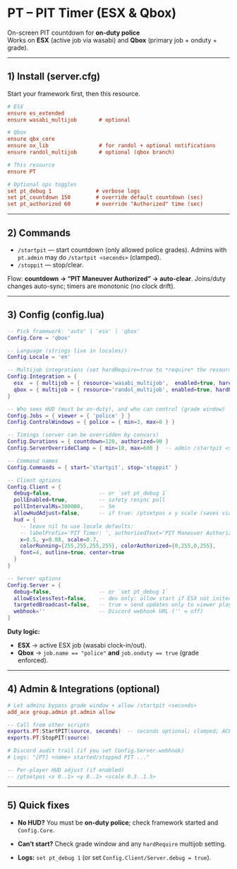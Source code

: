 # PT – PIT Timer (ESX & Qbox)

On-screen PIT countdown for **on-duty police**  
Works on **ESX** (active job via wasabi) and **Qbox** (primary job + onduty + grade).

---

## 1) Install (server.cfg)
Start your framework first, then this resource.
```cfg
# ESX
ensure es_extended
ensure wasabi_multijob       # optional

# Qbox
ensure qbx_core
ensure ox_lib                # for randol + optional notifications
ensure randol_multijob       # optional (qbox branch)

# This resource
ensure PT

# Optional ops toggles
set pt_debug 1              # verbose logs
set pt_countdown 150        # override default countdown (sec)
set pt_authorized 60        # override "Authorized" time (sec)
````

---

## 2) Commands

* `/startpit` — start countdown (only allowed police grades). Admins with `pt.admin` may do `/startpit <seconds>` (clamped).
* `/stoppit`  — stop/clear.

Flow: **countdown → “PIT Maneuver Authorized” → auto-clear**.
Joins/duty changes auto-sync; timers are monotonic (no clock drift).

---

## 3) Config (config.lua)

```lua
-- Pick framework: 'auto' | 'esx' | 'qbox'
Config.Core = 'qbox'

-- Language (strings live in locales/)
Config.Locale = 'en'

-- Multijob integrations (set hardRequire=true to *require* the resource)
Config.Integration = {
  esx  = { multijob = { resource='wasabi_multijob',  enabled=true, hardRequire=true  } },
  qbox = { multijob = { resource='randol_multijob', enabled=true, hardRequire=false } }
}

-- Who sees HUD (must be on-duty), and who can control (grade window)
Config.Jobs = { viewer = { 'police' } }
Config.ControlWindows = { police = { min=3, max=8 } }

-- Timings (server can be overridden by convars)
Config.Durations = { countdown=120, authorized=90 }
Config.ServerOverrideClamp = { min=10, max=600 }  -- admin /startpit <sec> clamp

-- Command names
Config.Commands = { start='startpit', stop='stoppit' }

-- Client options
Config.Client = {
  debug=false,               -- or `set pt_debug 1`
  pollEnabled=true,          -- safety resync poll
  pollIntervalMs=300000,     -- 5m
  allowHudAdjust=false,      -- if true: /ptsetpos x y scale (saves via KVP)
  hud = {
    -- leave nil to use locale defaults:
    -- labelPrefix='PIT Timer: ', authorizedText='PIT Maneuver Authorized'
    x=0.5, y=0.08, scale=0.7,
    colorRunning={255,255,255,255}, colorAuthorized={0,255,0,255},
    font=4, outline=true, center=true
  }
}

-- Server options
Config.Server = {
  debug=false,               -- or `set pt_debug 1`
  allowEsxlessTest=false,    -- dev only: allow start if ESX not inited
  targetedBroadcast=false,   -- true = send updates only to viewer players
  webhook=''                 -- Discord webhook URL ('' = off)
}
```

**Duty logic:**

* **ESX** → active ESX job (wasabi clock-in/out).
* **Qbox** → `job.name == "police"` **and** `job.onduty == true` (grade enforced).

---

## 4) Admin & Integrations (optional)

```cfg
# Let admins bypass grade window + allow /startpit <seconds>
add_ace group.admin pt.admin allow
```

```lua
-- Call from other scripts
exports.PT:StartPIT(source, seconds)  -- seconds optional; clamped; ACE needed to override
exports.PT:StopPIT(source)
```

```cfg
# Discord audit trail (if you set Config.Server.webhook)
# Logs: "[PT] <name> started/stopped PIT ..."
```

```lua
-- Per-player HUD adjust (if enabled)
-- /ptsetpos <x 0..1> <y 0..1> <scale 0.3..1.5>
```

---

## 5) Quick fixes

* **No HUD?** You must be **on-duty police**; check framework started and `Config.Core`.
* **Can’t start?** Check grade window and any `hardRequire` multijob setting.

* **Logs:** `set pt_debug 1` (or set `Config.Client/Server.debug = true`).

